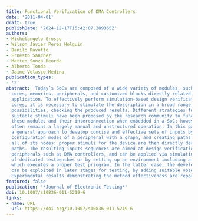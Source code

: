 ```yaml
---
title: Functional Verification of DMA Controllers
date: '2011-04-01'
draft: true
publishDate: '2024-12-17T15:42:07.289365Z'
authors:
- Michelangelo Grosso
- Wilson Javier Perez Holguin
- Danilo Ravotto
- Ernesto Sanchez
- Matteo Sonza Reorda
- Alberto Tonda
- Jaime Velasco Medina
publication_types:
- '2'
abstract: 'Today’s SoCs are composed of a wide variety of modules, such as microprocessor
  cores, memories, peripherals, and customized blocks directly related to the targeted
  application. To effectively perform simulation-based design verification of peripheral
  cores, it is necessary to stimulate the description in a broad range of behavior
  possibilities, checking the produced results. Different strategies for generating
  suitable stimuli have been proposed by the research community to functionally verify
  these modules and their interconnection when embedded in a SoC: however, their verification
  often remains a largely manual and unstructured operation. In this paper we describe
  a general approach to develop concise and effective sets of inputs by modeling the
  configuration modes of a peripheral with a graph, and creating paths able to cover
  all of its nodes: proper stimuli for the device are then directly derived from the
  paths. The resulting inputs sequences are aimed at design verification of system
  peripherals such as DMA controllers, and can be applied via simulation by means
  of dedicated testbenches or by setting up an environment including a processor,
  which executes a proper test priogram. In the latter case, the developed programs
  can be exploited in later stages for testing, by adding suitable observability features.
  Experimental results demonstrating the method effectiveness are reported.'
featured: false
publication: '*Journal of Electronic Testing*'
doi: 10.1007/s10836-011-5219-6
links:
- name: URL
  url: https://doi.org/10.1007/s10836-011-5219-6
---
```


